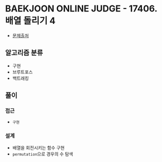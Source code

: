 # BAEKJOON ONLINE JUDGE - 17406. 배열 돌리기 4

- [문제출처](https://www.acmicpc.net/problem/17406 '17406. 배열 돌리기 4')

## 알고리즘 분류

- 구현
- 브루트포스
- 백트래킹

## 풀이

### 접근

- `구현`

### 설계

- 배열을 회전시키는 함수 구현
- `permutation`으로 경우의 수 탐색
